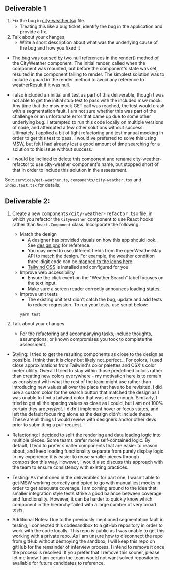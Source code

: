 ## Deliverable 1 

1. Fix the bug in [city-weather.tsx](components/city-weather.tsx) file.
    - Treating this like a bug ticket, identify the bug in the application and provide a fix.
2. Talk about your changes
    - Write a short description about what was the underlying cause of the bug and how you fixed it

- The bug was caused by two null references in the render() method of the CityWeather component. The initial render, called when the component was mounted, but before the component's state was set, resulted in the component failing to render. The simplest solution was to include a guard in the render method to avoid any reference to weatherResult if it was null.


- I also included an initial unit test as part of this deliverable, though I was not able to get the initial stub test to pass with the included msw mock. Any time that the msw mock GET call was reached, the test would crash with a segmentation fault. I am not sure whether this was part of the challenge or an unfortunate error that came up due to some other underlying bug. I attempted to run this code locally on multiple versions of node, and attempted a few other solutions without success. Ultimately, I applied a bit of light refactoring and jest manual mocking in order to get this test to pass. I would've preferred to solve this using MSW, but felt I had already lost a good amount of time searching for a solution to this issue without success. 


- I would be inclined to delete this component and rename city-weather-refactor to use city-weather component's name, but stopped short of that in order to include this solution in the assessment. 

See: `services/get-weather.ts`, `components/city-weather.tsx` and `index.test.tsx` for details.

## Deliverable 2:

1. Create a new <samp>components/city-weather-refactor.tsx</samp> file, in which you refactor the `CityWeather` component to use React hooks rather than `React.Component` class. Incorporate the following:

    - Match the design
        - A designer has provided visuals on how this app should look. See [design.png](design.png) for reference.
        - You may need to use different fields from the openWeatherMap API to match the design. For example, the weather condition three-digit code can be [mapped to the icons here](https://openweathermap.org/weather-conditions).
        - [Tailwind CSS](https://tailwindcss.com/docs/background-color) is installed and configured for you
    - Improve web accessibility
        - Ensure the click event on the "Weather Search" label focuses on the text input.
        - Make sure a screen reader correctly announces loading states.
    - Improve unit tests
        - The existing unit test didn't catch the bug, update and add tests to reduce regression. To run your tests, use script below:
       ```
       yarn test
       ```

2. Talk about your changes
    - For the refactoring and accompanying tasks, include thoughts, assumptions, or known compromises you took to complete the assessment.

- Styling: 
I tried to get the resulting components as close to the design as possible. I think that it is _close_ but likely not_perfect_. For colors, I used close approximations from Tailwind's color palettes and OSX's color meter utility. Overall I tried to stay within those predefined colors rather than creating new colors everywhere - my motivation here is to remain as consistent with what the rest of the team might use rather than introducing new values all over the place that have to be revisited. I did use a custom color for the search button that matched the design as I was unable to find a tailwind color that was close enough. Similarly, I tried to get all the spacing values as close as I could, but I am not 100% certain they are _perfect_. I didn't implement hover or focus states, and left the default focus ring alone as the design didn't include these. These are all things I would review with designers and/or other devs prior to submitting a pull request.


- Refactoring: 
I decided to split the rendering and data loading logic into multiple pieces. Some teams prefer more self-contained logic. By default, I tend to prefer smaller components that are easier to reason about, and keep loading functionality separate from purely display logic. In my experience it is easier to reuse smaller pieces through composition this way. However, I would also discuss this approach with the team to ensure consistency with existing practices.


- Testing:
As mentioned in the deliverables for part one, I wasn't able to get MSW working correctly and opted to go with manual jest mocks in order to get adequate coverage. I am coming around to the idea that smaller integration style tests strike a good balance between coverage and functionality. However, it can be harder to quickly know which component in the hierarchy failed with a large number of very broad tests.


- Additional Notes:
Due to the previously mentioned segmentation fault in testing, I connected this codesandbox to a gitHub repository in order to work with the code locally. This repo is public as I was unable to get this working with a private repo. As I am unsure how to disconnect the repo from gitHub without destroying the sandbox, I will keep this repo on gitHub for the remainder of interview process. I intend to remove it once the process is resolved. If you prefer that I remove this sooner, please let me know. I am certain the team would not want solved repositories available for future candidates to reference. 
